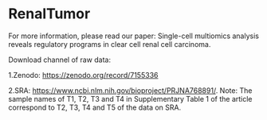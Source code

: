 # RenalTumor
For more information, please read our paper: Single-cell multiomics analysis reveals regulatory programs in clear cell renal cell carcinoma.

Download channel of raw data:

1.Zenodo: https://zenodo.org/record/7155336

2.SRA: https://www.ncbi.nlm.nih.gov/bioproject/PRJNA768891/. Note: The sample names of T1, T2, T3 and T4 in Supplementary Table 1 of the article correspond to T2, T3, T4 and T5 of the data on SRA.
